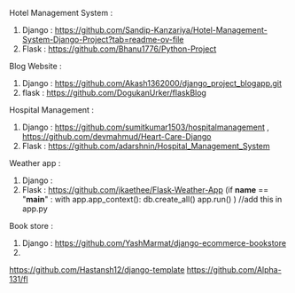 Hotel Management System : 
  1. Django : https://github.com/Sandip-Kanzariya/Hotel-Management-System-Django-Project?tab=readme-ov-file
  2. Flask :  https://github.com/Bhanu1776/Python-Project

Blog Website : 
  1. Django : https://github.com/Akash1362000/django_project_blogapp.git
  2. flask : https://github.com/DogukanUrker/flaskBlog

Hospital Management : 
  1. Django : https://github.com/sumitkumar1503/hospitalmanagement , https://github.com/devmahmud/Heart-Care-Django
  2. Flask : https://github.com/adarshnin/Hospital_Management_System

Weather app : 
  1. Django : 
  2. Flask : https://github.com/jkaethee/Flask-Weather-App (if __name__ == "__main__" : with app.app_context(): db.create_all() app.run() ) //add this in app.py


Book store :
  1. Django : https://github.com/YashMarmat/django-ecommerce-bookstore
  2. 

https://github.com/Hastansh12/django-template
https://github.com/Alpha-131/fl
